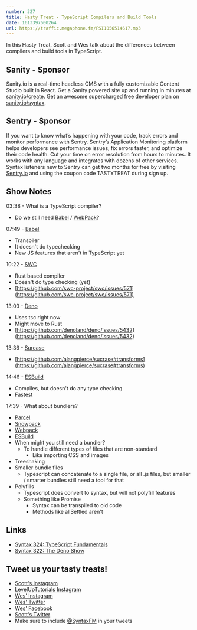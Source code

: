 ```yaml
---
number: 327
title: Hasty Treat - TypeScript Compilers and Build Tools
date: 1613397600264
url: https://traffic.megaphone.fm/FSI1056514617.mp3
---
```


In this Hasty Treat, Scott and Wes talk about the differences between compilers and build tools in TypeScript.

## Sanity - Sponsor
Sanity.io is a real-time headless CMS with a fully customizable Content Studio built in React. Get a Sanity powered site up and running in minutes at [sanity.io/create](https://www.sanity.io/create). Get an awesome supercharged free developer plan on [sanity.io/syntax](https://www.sanity.io/syntax).

## Sentry - Sponsor
If you want to know what’s happening with your code, track errors and monitor performance with Sentry. Sentry’s Application Monitoring platform helps developers see performance issues, fix errors faster, and optimize their code health. Cut your time on error resolution from hours to minutes. It works with any language and integrates with dozens of other services. Syntax listeners new to Sentry can get two months for free by visiting [Sentry.io](https://sentry.io/) and using the coupon code TASTYTREAT during sign up.

## Show Notes
03:38 - What is a TypeScript compiler?
* Do we still need [Babel](https://babeljs.io/) / [WebPack](https://webpack.js.org/)?

07:49 - [Babel](https://babeljs.io/)
* Transpiler
* It doesn't do typechecking
* New JS features that aren't in TypeScript yet

10:22 - [SWC](https://swc.rs/)
* Rust based compiler
* Doesn't do type checking (yet)
* [https://github.com/swc-project/swc/issues/571](https://github.com/swc-project/swc/issues/571)

13:03 - [Deno](https://deno.land/)
* Uses tsc right now
* Might move to Rust
* [https://github.com/denoland/deno/issues/5432](https://github.com/denoland/deno/issues/5432)

13:36 - [Surcase](https://github.com/alangpierce/sucrase)
* [https://github.com/alangpierce/sucrase#transforms](https://github.com/alangpierce/sucrase#transforms)

14:46 - [ESBuild](https://esbuild.github.io/)
* Compiles, but doesn't do any type checking
* Fastest

17:39 - What about bundlers?
* [Parcel](https://parceljs.org/)
* [Snowpack](https://www.snowpack.dev/)
* [Webpack](https://webpack.js.org/)
* [ESBuild](https://esbuild.github.io/)
* When might you still need a bundler?
  * To handle different types of files that are non-standard
    * Like importing CSS and images
* Treeshaking
* Smaller bundle files
  * Typescript can concatenate to a single file, or all .js files, but smaller / smarter bundles still need a tool for that
* Polyfills
  * Typescript does convert to syntax, but will not polyfill features
  * Something like Promise
    * Syntax can be transpiled to old code
    * Methods like allSettled aren't

## Links
* [Syntax 324: TypeScript Fundamentals](https://syntax.fm/show/324/typescript-fundamentals)
* [Syntax 322: The Deno Show](https://syntax.fm/show/322/the-deno-show)

## Tweet us your tasty treats!
* [Scott's Instagram](https://www.instagram.com/stolinski/)
* [LevelUpTutorials Instagram](https://www.instagram.com/LevelUpTutorials/)
* [Wes' Instagram](https://www.instagram.com/wesbos/)
* [Wes' Twitter](https://twitter.com/wesbos)
* [Wes' Facebook](https://www.facebook.com/wesbos.developer)
* [Scott's Twitter](https://twitter.com/stolinski)
* Make sure to include [@SyntaxFM](https://twitter.com/SyntaxFM) in your tweets

